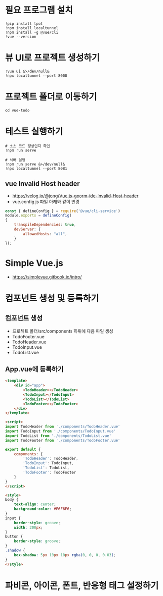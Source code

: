 # 필요 프로그램 설치
```
!pip install tpot
!npm install localtunnel
!npm install -g @vue/cli
!vue --version

```

# 뷰 UI로 프로젝트 생성하기
```
!vue ui &>/dev/null&
!npx localtunnel --port 8000

```
# 프로젝트 폴더로 이동하기
```
cd vue-todo

```

# 테스트 실행하기
```
# 소스 코드 정상인지 확인
!npm run serve

# 서버 실행
!npm run serve &>/dev/null&
!npx localtunnel --port 8081

```

## vue Invalid Host header
- https://velog.io/@jong/Vue.js-goorm-ide-Invalid-Host-header
- vue.config.js 파일 아래와 같이 변경

```javascript
const { defineConfig } = require('@vue/cli-service')
module.exports = defineConfig(
{
    transpileDependencies: true,
    devServer: {
        allowedHosts: "all",
    }    
});

```

# Simple Vue.js
- https://simplevue.gitbook.io/intro/


# 컴포넌트 생성 및 등록하기
## 컴포넌트 생성
- 프로젝트 폴더/src/components 하위에 다음 파일 생성
- TodoFooter.vue
- TodoHeader.vue
- TodoInput.vue
- TodoList.vue

## App.vue에 등록하기
```html
<template>
    <div id="app">
        <TodoHeader></TodoHeader>
        <TodoInput></TodoInput>
        <TodoList></TodoList>
        <TodoFooter></TodoFooter>
    </div>
</template>

<script>
import TodoHeader from './components/TodoHeader.vue'
import TodoInput from './components/TodoInput.vue'
import TodoList from './components/TodoList.vue'
import TodoFooter from './components/TodoFooter.vue'

export default {
    components: {
        'TodoHeader': TodoHeader,
        'TodoInput': TodoInput,
        'TodoList': TodoList,
        'TodoFooter': TodoFooter
    }
}
</script>

<style>
body {
    text-align: center;
    background-color: #F6F6F6;
}
input {
    border-style: groove;
    width: 200px;
}
button {
    border-style: groove;
}
.shadow {
    box-shadow: 5px 10px 10px rgba(0, 0, 0, 0.03);
}
</style>


```


# 파비콘, 아이콘, 폰트, 반응형 태그 설정하기

